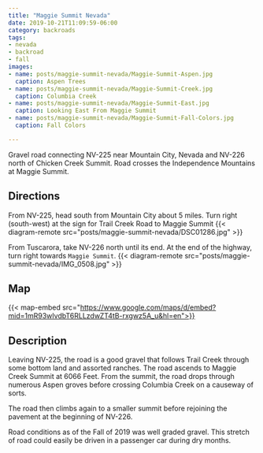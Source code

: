 ```yaml
---
title: "Maggie Summit Nevada"
date: 2019-10-21T11:09:59-06:00
category: backroads
tags: 
- nevada
- backroad
- fall
images:
- name: posts/maggie-summit-nevada/Maggie-Summit-Aspen.jpg
  caption: Aspen Trees
- name: posts/maggie-summit-nevada/Maggie-Summit-Creek.jpg
  caption: Columbia Creek
- name: posts/maggie-summit-nevada/Maggie-Summit-East.jpg
  caption: Looking East From Maggie Summit
- name: posts/maggie-summit-nevada/Maggie-Summit-Fall-Colors.jpg
  caption: Fall Colors

---
```


Gravel road connecting NV-225 near Mountain City, Nevada and NV-226 north of Chicken Creek Summit.  Road crosses the Independence Mountains at Maggie Summit.
<!--more-->

## Directions
From NV-225, head south from Mountain City about 5 miles.  Turn right (south-west) at the sign for Trail Creek Road to Maggie Summit
{{< diagram-remote src="posts/maggie-summit-nevada/DSC01286.jpg" >}}

From Tuscarora, take NV-226 north until its end.  At the end of the highway, turn right towards `Maggie Summit`.
{{< diagram-remote src="posts/maggie-summit-nevada/IMG_0508.jpg" >}}

## Map
{{< map-embed src="https://www.google.com/maps/d/embed?mid=1mR93wIvdbT6RLLzdwZT4tB-rxgwz5A_u&hl=en">}}

## Description
Leaving NV-225, the road is a good gravel that follows Trail Creek through some bottom land and assorted ranches.  The road ascends to Maggie Creek Summit at 6066 Feet.  From the summit, the road drops through numerous Aspen groves before crossing Columbia Creek on a causeway of sorts.  

The road then climbs again to a smaller summit before rejoining the pavement at the beginning of NV-226.

Road conditions as of the Fall of 2019 was well graded gravel.  This stretch of road could easily be driven in a passenger car during dry months.
